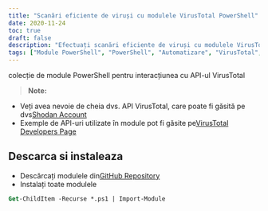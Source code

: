 ```yaml
---
title: "Scanări eficiente de viruși cu modulele VirusTotal PowerShell"
date: 2020-11-24
toc: true
draft: false
description: "Efectuați scanări eficiente de viruși cu modulele VirusTotal PowerShell prin automatizarea interacțiunii cu API-ul VirusTotal și eficientizarea fluxului de lucru de securitate."
tags: ["Module PowerShell", "PowerShell", "Automatizare", "VirusTotal", "Scanări de viruși", "Scanări de domeniu", "Cheia API", "API-ul VirusTotal", "Pagina pentru dezvoltatori VirusTotal", "Administrare sistem", "Flux de lucru de securitate", "Scanări eficiente de viruși", "Descarca si instaleaza", "Depozitul GitHub", "Exemple de utilizare API"]
---
```

 colecție de module PowerShell pentru interacțiunea cu API-ul VirusTotal

> **Note:**
- Veți avea nevoie de cheia dvs. API VirusTotal, care poate fi găsită pe dvs[Shodan Account](https://www.virustotal.com/gui/)
- Exemple de API-uri utilizate în module pot fi găsite pe[VirusTotal Developers Page](https://developers.virustotal.com/reference#getting-started)

## Descarca si instaleaza
- Descărcați modulele din[GitHub Repository](https://github.com/simeononsecurity/VirusTotal-PS)
- Instalați toate modulele
```ps
Get-ChildItem -Recurse *.ps1 | Import-Module
```
